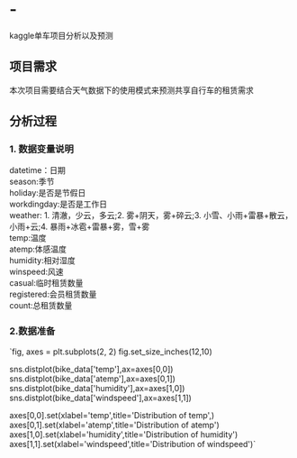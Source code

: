 # -
kaggle单车项目分析以及预测
## 项目需求
本次项目需要结合天气数据下的使用模式来预测共享自行车的租赁需求
## 分析过程
### 1. 数据变量说明
datetime：日期<br>
season:季节<br>
holiday:是否是节假日<br>
workdingday:是否是工作日<br>
weather: 1. 清澈，少云，多云;2. 雾+阴天，雾+碎云;3. 小雪、小雨+雷暴+散云，小雨+云;4. 暴雨+冰雹+雷暴+雾，雪+雾<br>
temp:温度<br>
atemp:体感温度<br>
humidity:相对湿度<br>
winspeed:风速<br>
casual:临时租赁数量<br>
registered:会员租赁数量<br>
count:总租赁数量<br>
### 2.数据准备
`fig, axes = plt.subplots(2, 2)
fig.set_size_inches(12,10)

sns.distplot(bike_data['temp'],ax=axes[0,0])
sns.distplot(bike_data['atemp'],ax=axes[0,1])
sns.distplot(bike_data['humidity'],ax=axes[1,0])
sns.distplot(bike_data['windspeed'],ax=axes[1,1])

axes[0,0].set(xlabel='temp',title='Distribution of temp',)
axes[0,1].set(xlabel='atemp',title='Distribution of atemp')
axes[1,0].set(xlabel='humidity',title='Distribution of humidity')
axes[1,1].set(xlabel='windspeed',title='Distribution of windspeed')`
